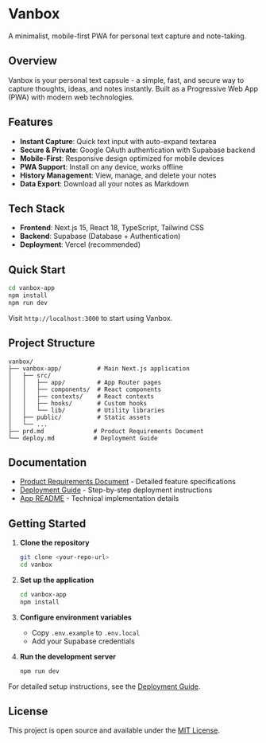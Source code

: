 # Vanbox

A minimalist, mobile-first PWA for personal text capture and note-taking.

## Overview

Vanbox is your personal text capsule - a simple, fast, and secure way to capture thoughts, ideas, and notes instantly. Built as a Progressive Web App (PWA) with modern web technologies.

## Features

- **Instant Capture**: Quick text input with auto-expand textarea
- **Secure & Private**: Google OAuth authentication with Supabase backend
- **Mobile-First**: Responsive design optimized for mobile devices
- **PWA Support**: Install on any device, works offline
- **History Management**: View, manage, and delete your notes
- **Data Export**: Download all your notes as Markdown

## Tech Stack

- **Frontend**: Next.js 15, React 18, TypeScript, Tailwind CSS
- **Backend**: Supabase (Database + Authentication)
- **Deployment**: Vercel (recommended)

## Quick Start

```bash
cd vanbox-app
npm install
npm run dev
```

Visit `http://localhost:3000` to start using Vanbox.

## Project Structure

```
vanbox/
├── vanbox-app/          # Main Next.js application
│   ├── src/
│   │   ├── app/         # App Router pages
│   │   ├── components/  # React components
│   │   ├── contexts/    # React contexts
│   │   ├── hooks/       # Custom hooks
│   │   └── lib/         # Utility libraries
│   ├── public/          # Static assets
│   └── ...
├── prd.md              # Product Requirements Document
└── deploy.md           # Deployment Guide
```

## Documentation

- [Product Requirements Document](./prd.md) - Detailed feature specifications
- [Deployment Guide](./deploy.md) - Step-by-step deployment instructions
- [App README](./vanbox-app/README.md) - Technical implementation details

## Getting Started

1. **Clone the repository**
   ```bash
   git clone <your-repo-url>
   cd vanbox
   ```

2. **Set up the application**
   ```bash
   cd vanbox-app
   npm install
   ```

3. **Configure environment variables**
   - Copy `.env.example` to `.env.local`
   - Add your Supabase credentials

4. **Run the development server**
   ```bash
   npm run dev
   ```

For detailed setup instructions, see the [Deployment Guide](./deploy.md).

## License

This project is open source and available under the [MIT License](LICENSE). 